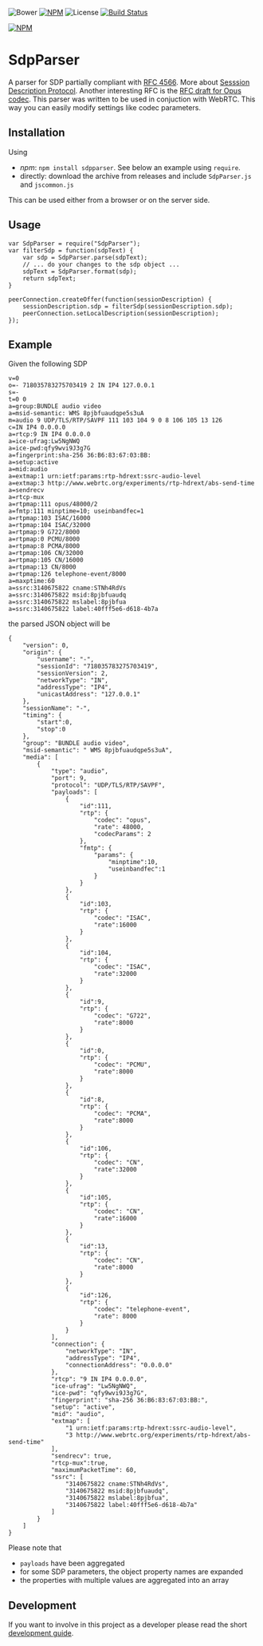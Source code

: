 ![Bower](https://img.shields.io/bower/v/sdpparser.svg) [![NPM](https://img.shields.io/npm/v/sdpparser.svg)](https://www.npmjs.com/package/sdpparser) ![License](https://img.shields.io/npm/l/sdpparser.svg)
[![Build Status](https://travis-ci.org/beradrian/sdpparser.png)](https://travis-ci.org/beradrian/sdpparser)

[![NPM](https://nodei.co/npm/sdpparser.png)](https://nodei.co/npm/sdpparser/)

# SdpParser
A parser for SDP partially compliant with [RFC 4566](https://tools.ietf.org/html/rfc4566#page-7). More about [Sesssion Description Protocol](http://en.wikipedia.org/wiki/Session_Description_Protocol). Another interesting RFC is the [RFC draft for Opus codec](https://tools.ietf.org/html/draft-spittka-payload-rtp-opus-03). This parser was written to be used in conjuction with WebRTC. This way you can easily modify settings like codec parameters.

## Installation
Using 
- *npm*: `npm install sdpparser`. See below an example using `require`.
- directly: download the archive from releases and include `SdpParser.js` and `jscommon.js`

This can be used either from a browser or on the server side.

## Usage

	var SdpParser = require("SdpParser");
	var filterSdp = function(sdpText) {
		var sdp = SdpParser.parse(sdpText);
		// ... do your changes to the sdp object ...
		sdpText = SdpParser.format(sdp);
		return sdpText;
	}
	
	peerConnection.createOffer(function(sessionDescription) {
		sessionDescription.sdp = filterSdp(sessionDescription.sdp);	
		peerConnection.setLocalDescription(sessionDescription);
	});


## Example
Given the following SDP

	v=0
	o=- 718035783275703419 2 IN IP4 127.0.0.1
	s=-
	t=0 0
	a=group:BUNDLE audio video
	a=msid-semantic: WMS 8pjbfuaudqpe5s3uA
	m=audio 9 UDP/TLS/RTP/SAVPF 111 103 104 9 0 8 106 105 13 126
	c=IN IP4 0.0.0.0
	a=rtcp:9 IN IP4 0.0.0.0
	a=ice-ufrag:Lw5NgNWQ
	a=ice-pwd:qfy9wvi9J3g7G
	a=fingerprint:sha-256 36:B6:83:67:03:BB:
	a=setup:active
	a=mid:audio
	a=extmap:1 urn:ietf:params:rtp-hdrext:ssrc-audio-level
	a=extmap:3 http://www.webrtc.org/experiments/rtp-hdrext/abs-send-time
	a=sendrecv
	a=rtcp-mux
	a=rtpmap:111 opus/48000/2
	a=fmtp:111 minptime=10; useinbandfec=1
	a=rtpmap:103 ISAC/16000
	a=rtpmap:104 ISAC/32000
	a=rtpmap:9 G722/8000
	a=rtpmap:0 PCMU/8000
	a=rtpmap:8 PCMA/8000
	a=rtpmap:106 CN/32000
	a=rtpmap:105 CN/16000
	a=rtpmap:13 CN/8000
	a=rtpmap:126 telephone-event/8000
	a=maxptime:60
	a=ssrc:3140675822 cname:STNh4RdVs
	a=ssrc:3140675822 msid:8pjbfuaudq
	a=ssrc:3140675822 mslabel:8pjbfua
	a=ssrc:3140675822 label:40fff5e6-d618-4b7a

the parsed JSON object will be

	{
		"version": 0,
		"origin": {
			"username": "-",
			"sessionId": "718035783275703419",
			"sessionVersion": 2,
			"networkType": "IN",
			"addressType": "IP4",
			"unicastAddress": "127.0.0.1"
		},
		"sessionName": "-",
		"timing": {
			"start":0,
			"stop":0
		},
		"group": "BUNDLE audio video",
		"msid-semantic": " WMS 8pjbfuaudqpe5s3uA",
		"media": [
			{
				"type": "audio",
				"port": 9,
				"protocol": "UDP/TLS/RTP/SAVPF",
				"payloads": [
					{
						"id":111,
						"rtp": {
							"codec": "opus",
							"rate": 48000,
							"codecParams": 2
						},
						"fmtp": {
							"params": {
								"minptime":10,
								"useinbandfec":1
							}
						}
					},
					{
						"id":103,
						"rtp": {
							"codec": "ISAC",
							"rate":16000
						}
					},
					{
						"id":104,
						"rtp": {
							"codec": "ISAC",
							"rate":32000
						}
					},
					{
						"id":9,
						"rtp": {
							"codec": "G722",
							"rate":8000
						}
					},
					{
						"id":0,
						"rtp": {
							"codec": "PCMU",
							"rate":8000
						}
					},
					{
						"id":8,
						"rtp": {
							"codec": "PCMA",
							"rate":8000
						}
					},
					{
						"id":106,
						"rtp": {
							"codec": "CN",
							"rate":32000
						}
					},
					{
						"id":105,
						"rtp": {
							"codec": "CN",
							"rate":16000
						}
					},
					{
						"id":13,
						"rtp": {
							"codec": "CN",
							"rate":8000
						}
					},
					{
						"id":126,
						"rtp": {
							"codec": "telephone-event",
							"rate": 8000
						}
					}
				],
				"connection": {
					"networkType": "IN",
					"addressType": "IP4",
					"connectionAddress": "0.0.0.0"
				},
				"rtcp": "9 IN IP4 0.0.0.0",
				"ice-ufrag": "Lw5NgNWQ",
				"ice-pwd": "qfy9wvi9J3g7G",
				"fingerprint": "sha-256 36:B6:83:67:03:BB:",
				"setup": "active",
				"mid": "audio",
				"extmap": [
					"1 urn:ietf:params:rtp-hdrext:ssrc-audio-level",
					"3 http://www.webrtc.org/experiments/rtp-hdrext/abs-send-time"
				],
				"sendrecv": true,
				"rtcp-mux":true,
				"maximumPacketTime": 60,
				"ssrc": [
					"3140675822 cname:STNh4RdVs",
					"3140675822 msid:8pjbfuaudq",
					"3140675822 mslabel:8pjbfua",
					"3140675822 label:40fff5e6-d618-4b7a"
				]
			}
		]
	}

Please note that 
- `payloads` have been aggregated
- for some SDP parameters, the object property names are expanded
- the properties with multiple values are aggregated into an array

## Development
If you want to involve in this project as a developer please read the short [development guide](dev.md).
